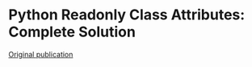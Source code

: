# Python Readonly Class Attributes: Complete Solution

[Original publication](https://www.codeproject.com/Articles/1227368/Python-Readonly-Class-Attributes)

